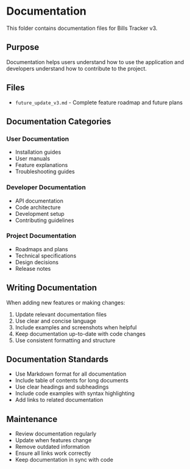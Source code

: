 # Documentation

This folder contains documentation files for Bills Tracker v3.

## Purpose

Documentation helps users understand how to use the application and developers understand how to contribute to the project.

## Files

- `future_update_v3.md` - Complete feature roadmap and future plans

## Documentation Categories

### User Documentation
- Installation guides
- User manuals
- Feature explanations
- Troubleshooting guides

### Developer Documentation
- API documentation
- Code architecture
- Development setup
- Contributing guidelines

### Project Documentation
- Roadmaps and plans
- Technical specifications
- Design decisions
- Release notes

## Writing Documentation

When adding new features or making changes:

1. Update relevant documentation files
2. Use clear and concise language
3. Include examples and screenshots when helpful
4. Keep documentation up-to-date with code changes
5. Use consistent formatting and structure

## Documentation Standards

- Use Markdown format for all documentation
- Include table of contents for long documents
- Use clear headings and subheadings
- Include code examples with syntax highlighting
- Add links to related documentation

## Maintenance

- Review documentation regularly
- Update when features change
- Remove outdated information
- Ensure all links work correctly
- Keep documentation in sync with code 